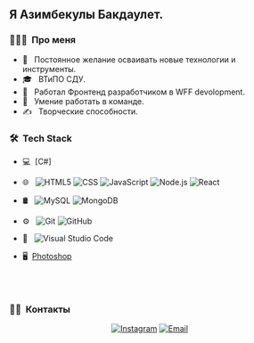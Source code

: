 

<h2> Я Азимбекулы Бакдаулет.</h2>

<h3> 👨🏻‍💻 &nbsp;Про меня </h3>

- 🤔 &nbsp; Постоянное желание осваивать новые технологии и инструменты.
- 🎓 &nbsp; ВТиПО СДУ.
- 💼 &nbsp; Работал Фронтенд разработчиком в WFF devolopment.
- 🌱 &nbsp; Умение работать в команде.
- ✍️ &nbsp; Творческие способности.

<h3> 🛠 &nbsp;Tech Stack</h3>

- 💻 &nbsp;[C#]
- 🌐 &nbsp;
  ![HTML5](https://img.shields.io/badge/-HTML5-333333?style=flat&logo=HTML5)
  ![CSS](https://img.shields.io/badge/-CSS-333333?style=flat&logo=CSS3&logoColor=1572B6)
  ![JavaScript](https://img.shields.io/badge/-JavaScript-333333?style=flat&logo=javascript)
  ![Node.js](https://img.shields.io/badge/-Node.js-333333?style=flat&logo=node.js)
  ![React](https://img.shields.io/badge/-React-333333?style=flat&logo=react)
- 🛢 &nbsp;
  ![MySQL](https://img.shields.io/badge/-MySQL-333333?style=flat&logo=mysql)
  ![MongoDB](https://img.shields.io/badge/-MongoDB-333333?style=flat&logo=mongodb)
- ⚙️ &nbsp;
  ![Git](https://img.shields.io/badge/-Git-333333?style=flat&logo=git)
  ![GitHub](https://img.shields.io/badge/-GitHub-333333?style=flat&logo=github)

- 🔧 &nbsp;
  ![Visual Studio Code](https://img.shields.io/badge/-Visual%20Studio%20Code-333333?style=flat&logo=visual-studio-code&logoColor=007ACC)
- 🖥 &nbsp;[Photoshop](https://img.shields.io/badge/-Photoshop-333333?style=flat&logo=adobe-photoshop)


<br/>


<br/>

<h3> 🤝🏻 &nbsp;Контакты </h3>

<p align="center">
<a href="https://www.instagram.com/azimbek0vich08/"><img alt="Instagram" src="https://img.shields.io/badge/Instagram-azimbek0vich08-blue?style=flat-square&logo=instagram"></a>
<a href="mailto:baidildaevbahon08@gmail.com"><img alt="Email" src="https://img.shields.io/badge/Email-baidildaevbahon08@gmail.com-blue?style=flat-square&logo=gmail"></a>
</p>

